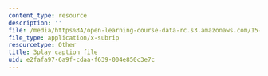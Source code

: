 ```yaml
---
content_type: resource
description: ''
file: /media/https%3A/open-learning-course-data-rc.s3.amazonaws.com/15-071-the-analytics-edge-spring-2017/e2fafa976a9fcdaaf639004e850c3e7c_plpDQpjB044.srt
file_type: application/x-subrip
resourcetype: Other
title: 3play caption file
uid: e2fafa97-6a9f-cdaa-f639-004e850c3e7c
---
```

